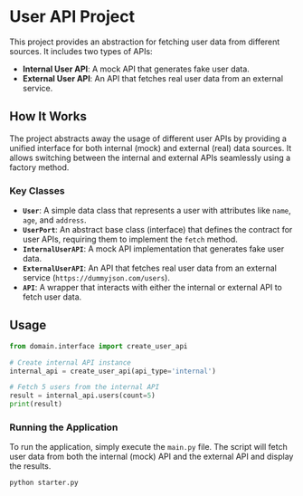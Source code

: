 # User API Project

This project provides an abstraction for fetching user data from different sources. It includes two types of APIs:
- **Internal User API**: A mock API that generates fake user data.
- **External User API**: An API that fetches real user data from an external service.


## How It Works

The project abstracts away the usage of different user APIs by providing a unified interface for both internal (mock) and external (real) data sources. It allows switching between the internal and external APIs seamlessly using a factory method.

### Key Classes

- **`User`**: A simple data class that represents a user with attributes like `name`, `age`, and `address`.
- **`UserPort`**: An abstract base class (interface) that defines the contract for user APIs, requiring them to implement the `fetch` method.
- **`InternalUserAPI`**: A mock API implementation that generates fake user data.
- **`ExternalUserAPI`**: An API that fetches real user data from an external service (`https://dummyjson.com/users`).
- **`API`**: A wrapper that interacts with either the internal or external API to fetch user data.

## Usage
```python
from domain.interface import create_user_api

# Create internal API instance
internal_api = create_user_api(api_type='internal')

# Fetch 5 users from the internal API
result = internal_api.users(count=5)
print(result)

```

### Running the Application

To run the application, simply execute the `main.py` file. The script will fetch user data from both the internal (mock) API and the external API and display the results.

```bash
python starter.py
```


